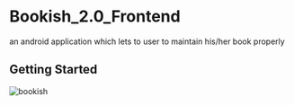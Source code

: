 # Bookish_2.0_Frontend

an android application which lets to user to maintain his/her book properly
## Getting Started
![bookish](https://user-images.githubusercontent.com/24987373/136579348-18e2525b-9a4a-4f86-b09e-6aa10511cfe4.gif)

